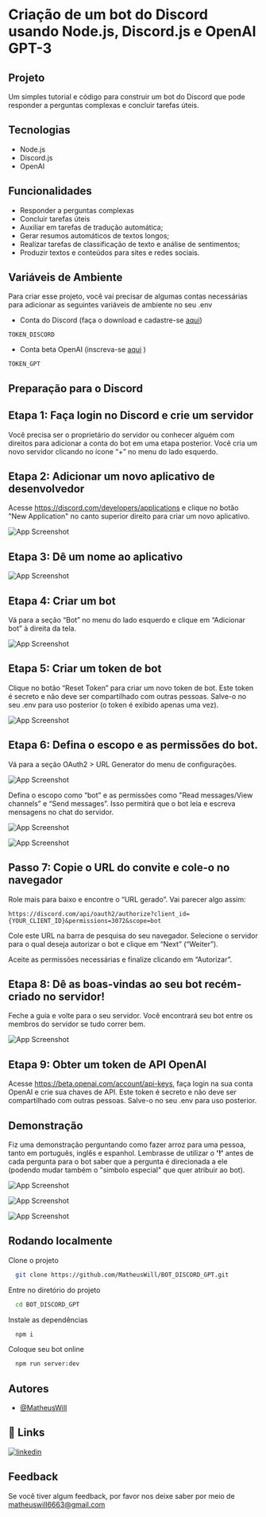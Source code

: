 # Criação de um bot do Discord usando Node.js, Discord.js e OpenAI GPT-3

## Projeto

Um simples tutorial e código para construir um bot do Discord que pode responder a perguntas complexas e concluir tarefas úteis.

## Tecnologias

- Node.js
- Discord.js
- OpenAI

## Funcionalidades

- Responder a perguntas complexas
- Concluir tarefas úteis
- Auxiliar em tarefas de tradução automática;
- Gerar resumos automáticos de textos longos;
- Realizar tarefas de classificação de texto e análise de sentimentos;
- Produzir textos e conteúdos para sites e redes sociais.

## Variáveis de Ambiente

Para criar esse projeto, você vai precisar de algumas contas necessárias para adicionar as seguintes variáveis de ambiente no seu .env

- Conta do Discord (faça o download e cadastre-se [aqui](https://discord.com/))

`TOKEN_DISCORD`

- Conta beta OpenAI (inscreva-se [aqui](https://openai.com/product) )

`TOKEN_GPT`

## Preparação para o Discord

## Etapa 1: Faça login no Discord e crie um servidor

Você precisa ser o proprietário do servidor ou conhecer alguém com direitos para adicionar a conta do bot em uma etapa posterior. Você cria um novo servidor clicando no ícone “+” no menu do lado esquerdo.

## Etapa 2: Adicionar um novo aplicativo de desenvolvedor

Acesse https://discord.com/developers/applications e clique no botão "New Application" no canto superior direito para criar um novo aplicativo.

![App Screenshot](./image/new%20aplication.png)

## Etapa 3: Dê um nome ao aplicativo

![App Screenshot](./image/create%20aplication.png)

## Etapa 4: Criar um bot

Vá para a seção “Bot” no menu do lado esquerdo e clique em “Adicionar bot” à direita da tela.

![App Screenshot](./image/add%20bot.png)

## Etapa 5: Criar um token de bot

Clique no botão “Reset Token” para criar um novo token de bot. Este token é secreto e não deve ser compartilhado com outras pessoas. Salve-o no seu .env para uso posterior (o token é exibido apenas uma vez).

![App Screenshot](./image/reset%20token.png)

## Etapa 6: Defina o escopo e as permissões do bot.

Vá para a seção OAuth2 > URL Generator do menu de configurações.

![App Screenshot](./image/url%20generator.png)

Defina o escopo como “bot” e as permissões como "Read messages/View channels” e “Send messages”. Isso permitirá que o bot leia e escreva mensagens no chat do servidor.

![App Screenshot](./image/bot.png)

![App Screenshot](./image/read%20send.png)

## Passo 7: Copie o URL do convite e cole-o no navegador

Role mais para baixo e encontre o “URL gerado”. Vai parecer algo assim:

`https://discord.com/api/oauth2/authorize?client_id={YOUR_CLIENT_ID}&permissions=3072&scope=bot`

Cole este URL na barra de pesquisa do seu navegador. Selecione o servidor para o qual deseja autorizar o bot e clique em “Next” (“Weiter”).

Aceite as permissões necessárias e finalize clicando em “Autorizar”.

## Etapa 8: Dê as boas-vindas ao seu bot recém-criado no servidor!

Feche a guia e volte para o seu servidor. Você encontrará seu bot entre os membros do servidor se tudo correr bem.

![App Screenshot](./image/offline.png)

## Etapa 9: Obter um token de API OpenAI

Acesse https://beta.openai.com/account/api-keys, faça login na sua conta OpenAI e crie sua chaves de API. Este token é secreto e não deve ser compartilhado com outras pessoas. Salve-o no seu .env para uso posterior.

## Demonstração

Fiz uma demonstração perguntando como fazer arroz para uma pessoa, tanto em português, inglês e espanhol.
Lembrasse de utilizar o **'!'** antes de cada pergunta para o bot saber que a pergunta é direcionada a ele (podendo mudar também o "simbolo especial" que quer atribuir ao bot).

![App Screenshot](./image/print%201%20portugues.png)

![App Screenshot](./image/print%202%20ingles.png)

![App Screenshot](./image/print%203%20espanhol.png)

## Rodando localmente

Clone o projeto

```bash
  git clone https://github.com/MatheusWill/BOT_DISCORD_GPT.git
```

Entre no diretório do projeto

```bash
  cd BOT_DISCORD_GPT
```

Instale as dependências

```bash
  npm i
```

Coloque seu bot online

```bash
  npm run server:dev
```

## Autores

- [@MatheusWill](https://github.com/MatheusWill)

## 🔗 Links

[![linkedin](https://img.shields.io/badge/linkedin-0A66C2?style=for-the-badge&logo=linkedin&logoColor=white)](https://www.linkedin.com/in/matheus-w-o/)

## Feedback

Se você tiver algum feedback, por favor nos deixe saber por meio de matheuswill6663@gmail.com
